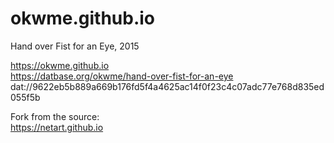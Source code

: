 # okwme.github.io
Hand over Fist for an Eye, 2015

https://okwme.github.io  
https://datbase.org/okwme/hand-over-fist-for-an-eye  
dat://9622eb5b889a669b176fd5f4a4625ac14f0f23c4c07adc77e768d835ed055f5b  

Fork from the source:  
https://netart.github.io